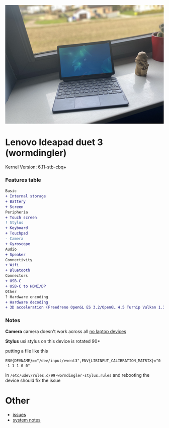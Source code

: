 ![homestar](./assets/wormdingler.jpg)

# Lenovo Ideapad duet 3 (wormdingler)

Kernel Version: 6.11-stb-cbq+

### Features table
```diff
Basic
+ Internal storage
+ Battery
+ Screen
Peripheria
+ Touch screen
! Stylus
+ Keyboard
+ Touchpad
- Camera
+ Gyroscope
Audio
+ Speaker
Connectivity
+ Wifi
+ Bluetooth
Connectors
+ USB-C
+ USB-C to HDMI/DP
Other
? Hardware encoding
+ Hardware decoding
+ 3D acceleration (Freedreno OpenGL ES 3.2/OpenGL 4.5 Turnip Vulkan 1.3)
```

### Notes

**Camera**
camera doesn't work across all [no laptop devices](https://wiki.postmarketos.org/wiki/Google_Kukui_Chromebook_(google-kukui))

**Stylus**
usi stylus on this device is rotated 90*

putting a file like this
```
ENV{DEVNAME}=="/dev/input/event3",ENV{LIBINPUT_CALIBRATION_MATRIX}="0 -1 1 1 0 0"
```
in ```/etc/udev/rules.d/99-wormdingler-stylus.rules```
and rebooting the device should fix the issue

# Other

- [issues](https://github.com/hexdump0815/imagebuilder/issues/182)
- [system notes](https://github.com/hexdump0815/imagebuilder/blob/main/systems/chromebook_trogdor/readme.md)